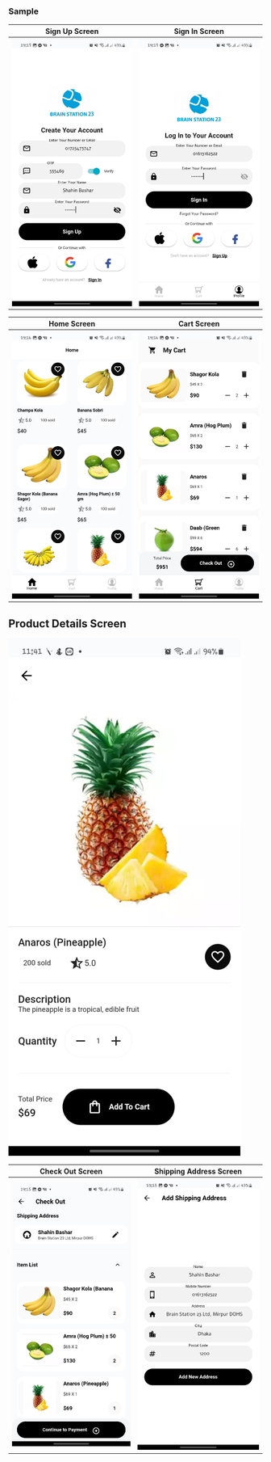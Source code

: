
### Sample

Sign Up Screen | Sign In Screen
-------------|-----------------
![alt text](screenshots/sign_up.png "Sign Up Screen") | ![alt text](screenshots/sign_in.png "Sign In Screen")

Home Screen | Cart Screen
-------------|-----------------
![alt text](screenshots/home.png "Home Screen") | ![alt text](screenshots/cart_bs.png "Cart Screen")

Product Details Screen
---------------------- 

![alt text](screenshots/details.jpeg "Product Details Screen") 

Check Out Screen | Shipping Address Screen
-------------|-----------------
![alt text](screenshots/check_out.png "Check Out Screen") | ![alt text](screenshots/shipping_address.png "Shipping Address Screen")
